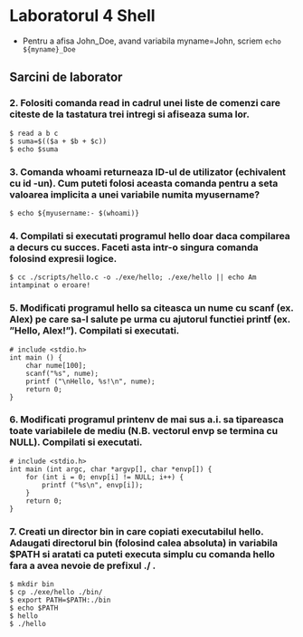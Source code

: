 # Laboratorul 4 Shell
- Pentru a afisa John_Doe, avand variabila myname=John, scriem `echo ${myname}_Doe`

## Sarcini de laborator

### 2. Folositi comanda read in cadrul unei liste de comenzi care citeste de la tastatura trei intregi si afiseaza suma lor.
```
$ read a b c
$ suma=$(($a + $b + $c))
$ echo $suma
```

### 3. Comanda whoami returneaza ID-ul de utilizator (echivalent cu id -un). Cum puteti folosi aceasta comanda pentru a seta valoarea implicita a unei variabile numita myusername?
```
$ echo ${myusername:- $(whoami)}
```

### 4. Compilati si executati programul hello doar daca compilarea a decurs cu succes. Faceti asta intr-o singura comanda folosind expresii logice.
```
$ cc ./scripts/hello.c -o ./exe/hello; ./exe/hello || echo Am intampinat o eroare!
```

### 5. Modificati programul hello sa citeasca un nume cu scanf (ex. Alex) pe care sa-l salute pe urma cu ajutorul functiei printf (ex. ”Hello, Alex!”). Compilati si executati.
```
# include <stdio.h>
int main () {
	char nume[100];
	scanf("%s", nume);
	printf ("\nHello, %s!\n", nume);
	return 0;
}
```

### 6. Modificati programul printenv de mai sus a.i. sa tipareasca toate variabilele de mediu (N.B. vectorul envp se termina cu NULL). Compilati si executati.
```
# include <stdio.h>
int main (int argc, char *argvp[], char *envp[]) {
	for (int i = 0; envp[i] != NULL; i++) {
		printf ("%s\n", envp[i]);
	}
	return 0;
}
```

### 7. Creati un director bin in care copiati executabilul hello. Adaugati directorul bin (folosind calea absoluta) in variabila $PATH si aratati ca puteti executa simplu cu comanda hello fara a avea nevoie de prefixul ./ .
```
$ mkdir bin
$ cp ./exe/hello ./bin/
$ export PATH=$PATH:./bin
$ echo $PATH
$ hello
$ ./hello
```